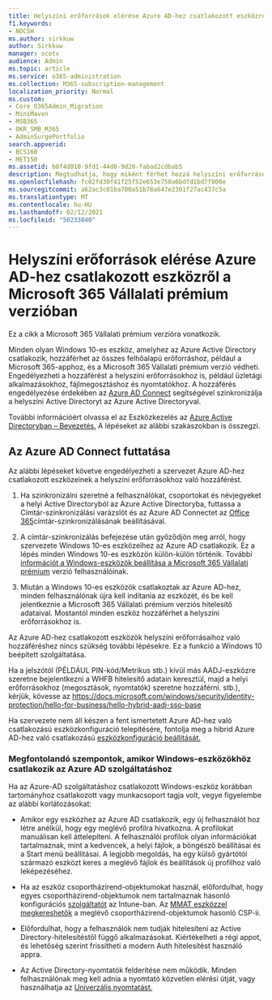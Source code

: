 ```yaml
---
title: Helyszíni erőforrások elérése Azure AD-hez csatlakozott eszközről a Microsoft 365 Vállalati verzióban
f1.keywords:
- NOCSH
ms.author: sirkkuw
author: Sirkkuw
manager: scotv
audience: Admin
ms.topic: article
ms.service: o365-administration
ms.collection: M365-subscription-management
localization_priority: Normal
ms.custom:
- Core_O365Admin_Migration
- MiniMaven
- MSB365
- OKR_SMB_M365
- AdminSurgePortfolio
search.appverid:
- BCS160
- MET150
ms.assetid: b0f4d010-9fd1-44d0-9d20-fabad2cdbab5
description: Megtudhatja, hogy miként férhet hozzá helyszíni erőforrásokhoz, például üzleti alkalmazásokhoz, fájlmegosztáshoz és nyomtatókhoz egy Windows 10-es eszközhöz csatlakozott Azure Active Directory-eszközről.
ms.openlocfilehash: fc02fd30f41f25f52e653e750a6bdfd1bd7f800e
ms.sourcegitcommit: a62ac3c01ba700a51b78a647e2301f27ac437c5a
ms.translationtype: MT
ms.contentlocale: hu-HU
ms.lasthandoff: 02/12/2021
ms.locfileid: "50233840"
---
```

# <a name="access-on-premises-resources-from-an-azure-ad-joined-device-in-microsoft-365-business-premium"></a>Helyszíni erőforrások elérése Azure AD-hez csatlakozott eszközről a Microsoft 365 Vállalati prémium verzióban

Ez a cikk a Microsoft 365 Vállalati prémium verzióra vonatkozik.

Minden olyan Windows 10-es eszköz, amelyhez az Azure Active Directory csatlakozik, hozzáférhet az összes felhőalapú erőforráshoz, például a Microsoft 365-apphoz, és a Microsoft 365 Vállalati prémium verzió védheti. Engedélyezheti a hozzáférést a helyszíni erőforrásokhoz is, például üzletági alkalmazásokhoz, fájlmegosztáshoz és nyomtatókhoz. A hozzáférés engedélyezése érdekében az [Azure AD Connect](https://docs.microsoft.com/azure/active-directory/connect/active-directory-aadconnect) segítségével szinkronizálja a helyszíni Active Directoryt az Azure Active Directoryval. 

További információért olvassa el az Eszközkezelés az [Azure Active Directoryban – Bevezetés.](https://docs.microsoft.com/azure/active-directory/device-management-introduction)
A lépéseket az alábbi szakaszokban is összegzi.
 
## <a name="run-azure-ad-connect"></a>Az Azure AD Connect futtatása

Az alábbi lépéseket követve engedélyezheti a szervezet Azure AD-hez csatlakozott eszközeinek a helyszíni erőforrásokhoz való hozzáférést.
  
1. Ha szinkronizálni szeretné a felhasználókat, csoportokat és névjegyeket a helyi Active Directoryból az Azure Active Directoryba, futtassa a Címtár-szinkronizálási varázslót és az Azure AD Connectet az [Office 365](https://docs.microsoft.com/microsoft-365/enterprise/set-up-directory-synchronization)címtár-szinkronizálásának beállításával.
    
2. A címtár-szinkronizálás befejezése után győződjön meg arról, hogy szervezete Windows 10-es eszközeihez az Azure AD csatlakozik. Ez a lépés minden Windows 10-es eszközön külön-külön történik. További [információt a Windows-eszközök beállítása a Microsoft 365 Vállalati prémium](set-up-windows-devices.md) verzió felhasználóinak. 
    
3. Miután a Windows 10-es eszközök csatlakoztak az Azure AD-hez, minden felhasználónak újra kell indítania az eszközét, és be kell jelentkeznie a Microsoft 365 Vállalati prémium verziós hitelesítő adataival. Mostantól minden eszköz hozzáférhet a helyszíni erőforrásokhoz is.
    
Az Azure AD-hez csatlakozott eszközök helyszíni erőforrásaihoz való hozzáféréshez nincs szükség további lépésekre. Ez a funkció a Windows 10 beépített szolgáltatása. 

Ha a jelszótól (PÉLDÁUL PIN-kód/Metrikus stb.) kívül más AADJ-eszközre szeretne bejelentkezni a WHFB hitelesítő adatain keresztül, majd a helyi erőforrásokhoz (megosztások, nyomtatók) szeretne hozzáférni. stb.), kérjük, kövesse az https://docs.microsoft.com/windows/security/identity-protection/hello-for-business/hello-hybrid-aadj-sso-base
  
Ha szervezete nem áll készen a fent ismertetett Azure AD-hez való csatlakozású eszközkonfiguráció telepítésére, fontolja meg a hibrid Azure AD-hez való csatlakozású [eszközkonfiguráció beállítását.](manage-windows-devices.md)
  
### <a name="considerations-when-you-join-windows-devices-to-azure-ad"></a>Megfontolandó szempontok, amikor Windows-eszközökhöz csatlakozik az Azure AD szolgáltatáshoz

Ha az Azure-AD szolgáltatáshoz csatlakozott Windows-eszköz korábban tartományhoz csatlakozott vagy munkacsoport tagja volt, vegye figyelembe az alábbi korlátozásokat:
  
- Amikor egy eszközhez az Azure AD csatlakozik, egy új felhasználót hoz létre anélkül, hogy egy meglévő profilra hivatkozna. A profilokat manuálisan kell áttelepíteni. A felhasználói profilok olyan információkat tartalmaznak, mint a kedvencek, a helyi fájlok, a böngésző beállításai és a Start menü beállításai. A legjobb megoldás, ha egy külső gyártótól származó eszközt keres a meglévő fájlok és beállítások új profilhoz való leképezéséhez.

- Ha az eszköz csoportházirend-objektumokat használ, előfordulhat, hogy egyes csoportházirend-objektumok nem tartalmaznak hasonló konfigurációs [szolgáltatót](https://docs.microsoft.com/windows/configuration/provisioning-packages/how-it-pros-can-use-configuration-service-providers) az Intune-ban. Az [MMAT eszközzel megkereshetők](https://www.microsoft.com/download/details.aspx?id=45520) a meglévő csoportházirend-objektumok hasonló CSP-ii.

- Előfordulhat, hogy a felhasználók nem tudják hitelesíteni az Active Directory-hitelesítéstől függő alkalmazásokat. Kiértékelheti a régi appot, és lehetőség szerint frissítheti a modern Auth hitelesítést használó appra.

- Az Active Directory-nyomtatók felderítése nem működik. Minden felhasználónak meg kell adnia a nyomtató közvetlen elérési útját, vagy használhatja az [Univerzális nyomtatást.](https://aka.ms/UPDocs)
